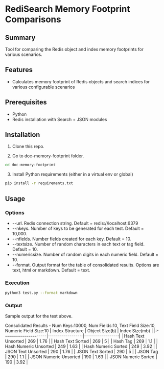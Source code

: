 # RediSearch Memory Footprint Comparisons

## Summary
Tool for comparing the Redis object and index memory footprints for various scenarios.

## Features
- Calculates memory footprint of Redis objects and search indices for various configurable scenarios
## Prerequisites
- Python
- Redis installation with Search + JSON modules
## Installation
1. Clone this repo.

2. Go to doc-memory-footprint folder.
```bash
cd doc-memory-footprint
```
3. Install Python requirements (either in a virtual env or global)
```bash
pip install -r requirements.txt
```
## Usage
### Options
- --url. Redis connection string.  Default = redis://localhost:6379
- --nkeys. Number of keys to be generated for each test.  Default = 10,000.
- --nfields. Number fields created for each key.  Default = 10.
- --textsize.  Number of random characters in each text or tag field.  Default = 10.
- --numericsize.  Number of random digits in each numeric field.  Default = 10.
- --format.  Output format for the table of consolidated results.  Options are text, html or markdown.  Default = text.
### Execution
```bash
python3 test.py --format markdown
```
### Output
Sample output for the test above.

Consolidated Results - Num Keys:10000, Num Fields:10, Text Field Size:10, Numeric Field Size:10
| Index Structure       |   Object Size(b) |   Index Size(mb) |
|:----------------------|-----------------:|-----------------:|
| Hash Text Unsorted    |              269 |             1.76 |
| Hash Text Sorted      |              269 |             5    |
| Hash Tag              |              269 |             1.1  |
| Hash Numeric Unsorted |              249 |             1.63 |
| Hash Numeric Sorted   |              249 |             3.92 |
| JSON Text Unsorted    |              290 |             1.76 |
| JSON Text Sorted      |              290 |             5    |
| JSON Tag              |              290 |             1.1  |
| JSON Numeric Unsorted |              190 |             1.63 |
| JSON Numeric Sorted   |              190 |             3.92 |
